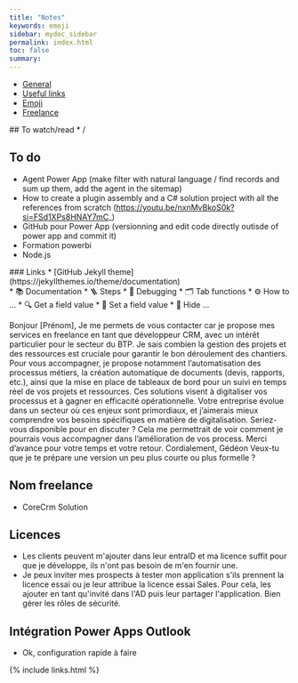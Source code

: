 ```yaml
---
title: "Notes"
keywords: emoji
sidebar: mydoc_sidebar
permalink: index.html
toc: false
summary:
---
```


<ul id="profileTabs" class="nav nav-tabs">
    <li class="active"><a class="noCrossRef" href="#general" data-toggle="tab">General</a></li>
    <li><a class="noCrossRef" href="#useful-links" data-toggle="tab">Useful links</a></li>
    <li><a class="noCrossRef" href="#emoji" data-toggle="tab">Emoji</a></li>
    <li><a class="noCrossRef" href="#freelance" data-toggle="tab">Freelance</a></li>
</ul>
  <div class="tab-content">
<div role="tabpanel" class="tab-pane active" id="general" markdown="1">
## To watch/read
* /

## To do
* Agent Power App (make filter with natural language / find records and sum up them, add the agent in the sitemap)
* How to create a plugin assembly and a C# solution project with all the references from scratch (https://youtu.be/nxnMvBkoS0k?si=FSd1XPs8HNAY7mC_)
* GitHub pour Power App (versionning and edit code directly outisde of power app and commit it)
* Formation powerbi
* Node.js
</div>

<div role="tabpanel" class="tab-pane" id="useful-links" markdown="1">
### Links
* [GitHub Jekyll theme](https://jekyllthemes.io/theme/documentation)
</div>

<div role="tabpanel" class="tab-pane" id="emoji" markdown="1">
* 📚 Documentation
* 🪜 Steps
* 🐞 Debugging
* 🗂️ Tab functions
* ⚙️ How to ...
* 🔍 Get a field value
* 📝 Set a field value
* 🙈 Hide ...
</div>

<div role="tabpanel" class="tab-pane" id="freelance" markdown="1">

Bonjour [Prénom],
Je me permets de vous contacter car je propose mes services en freelance en tant que développeur CRM, avec un intérêt particulier pour le secteur du BTP. Je sais combien la gestion des projets et des ressources est cruciale pour garantir le bon déroulement des chantiers.
Pour vous accompagner, je propose notamment l’automatisation des processus métiers, la création automatique de documents (devis, rapports, etc.), ainsi que la mise en place de tableaux de bord pour un suivi en temps réel de vos projets et ressources. Ces solutions visent à digitaliser vos processus et à gagner en efficacité opérationnelle.
Votre entreprise évolue dans un secteur où ces enjeux sont primordiaux, et j’aimerais mieux comprendre vos besoins spécifiques en matière de digitalisation.
Seriez-vous disponible pour en discuter ? Cela me permettrait de voir comment je pourrais vous accompagner dans l’amélioration de vos process.
Merci d’avance pour votre temps et votre retour.
Cordialement,
Gédéon
Veux-tu que je te prépare une version un peu plus courte ou plus formelle ?


## Nom freelance
* CoreCrm Solution

## Licences
* Les clients peuvent m'ajouter dans leur entraID et ma licence suffit pour que je développe, ils n'ont pas besoin de m'en fournir une.
* Je peux inviter mes prospects à tester mon application s'ils prennent la licence essai ou je leur attribue la licence essai Sales. Pour cela, les ajouter en tant qu'invité dans l'AD puis leur partager l'application. Bien gérer les rôles de sécurité.

## Intégration Power Apps Outlook
* Ok, configuration rapide à faire
</div>
</div>

{% include links.html %}
